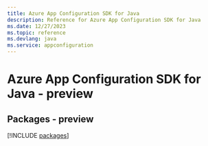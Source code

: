 ```yaml
---
title: Azure App Configuration SDK for Java
description: Reference for Azure App Configuration SDK for Java
ms.date: 12/27/2023
ms.topic: reference
ms.devlang: java
ms.service: appconfiguration
---
```

# Azure App Configuration SDK for Java - preview
## Packages - preview
[!INCLUDE [packages](app-configuration-index.md)]